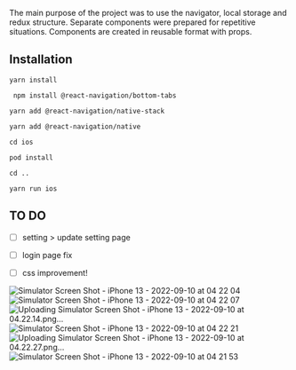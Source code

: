 The main purpose of the project was to use the navigator, local storage and redux structure. Separate components were prepared for repetitive situations. Components are created in reusable format with props.

## Installation

`yarn install`

` npm install @react-navigation/bottom-tabs`

`yarn add @react-navigation/native-stack`

`yarn add @react-navigation/native`

`cd ios `

`pod install`

`cd ..`

`yarn run ios`

## TO DO
- [ ] setting > update setting page
- [ ] login page fix
- [ ] css improvement!


![Simulator Screen Shot - iPhone 13 - 2022-09-10 at 04 22 04](https://user-images.githubusercontent.com/51902056/189463365-670eb74d-5907-40f2-87a8-35b9c3b2399f.png)![Simulator Screen Shot - iPhone 13 - 2022-09-10 at 04 22 07](https://user-images.githubusercontent.com/51902056/189463367-3e954f6e-4340-4652-98d6-ae7dc6ff834d.png)![Uploading Simulator Screen Shot - iPhone 13 - 2022-09-10 at 04.22.14.png…]()![Simulator Screen Shot - iPhone 13 - 2022-09-10 at 04 22 21](https://user-images.githubusercontent.com/51902056/189463370-08657536-baad-49e7-9162-226f85a932c0.png)![Uploading Simulator Screen Shot - iPhone 13 - 2022-09-10 at 04.22.27.png…]()![Simulator Screen Shot - iPhone 13 - 2022-09-10 at 04 21 53](https://user-images.githubusercontent.com/51902056/189463364-195373fd-bbed-4f6d-951e-c6926d1b9484.png)

##
